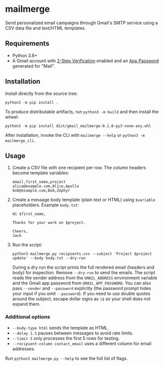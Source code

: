 # mailmerge

Send personalized email campaigns through Gmail's SMTP service using a CSV data file and text/HTML templates.

## Requirements

- Python 3.8+
- A Gmail account with [2-Step Verification](https://myaccount.google.com/u/0/security) enabled and an [App Password](https://support.google.com/accounts/answer/185833) generated for "Mail".

## Installation

Install directly from the source tree:

```shell
python3 -m pip install .
```

To produce distributable artifacts, run `python3 -m build` and then install the wheel:

```shell
python3 -m pip install dist/gmail_mailmerge-0.1.0-py3-none-any.whl
```

After installation, invoke the CLI with `mailmerge --help` or `python3 -m mailmerge_cli`.

## Usage

1. Create a CSV file with one recipient per row. The column headers become template variables:

   ```csv
   email,first_name,project
   alice@example.com,Alice,Apollo
   bob@example.com,Bob,Zephyr
   ```

2. Create a message body template (plain text or HTML) using `$variable` placeholders. Example `body.txt`:

   ```text
   Hi $first_name,

   Thanks for your work on $project.

   Cheers,
   Jack
   ```

3. Run the script:

   ```shell
   python3 mailmerge.py recipients.csv --subject 'Project $project update' --body body.txt --dry-run
   ```

   During a dry run the script prints the full rendered email (headers and body) for inspection. Remove `--dry-run` to send the emails. The script reads the sender address from the `GMAIL_ADDRESS` environment variable and the Gmail app password from `GMAIL_APP_PASSWORD`. You can also pass `--sender` and `--password` explicitly (the password prompt hides your input if you omit `--password`). If you need to use double quotes around the subject, escape dollar signs as `\$` so your shell does not expand them.

### Additional options

- `--body-type html` sends the template as HTML.
- `--delay 1.5` pauses between messages to avoid rate limits.
- `--limit 5` only processes the first 5 rows for testing.
- `--recipient-column contact_email` uses a different column for email addresses.

Run `python3 mailmerge.py --help` to see the full list of flags.
